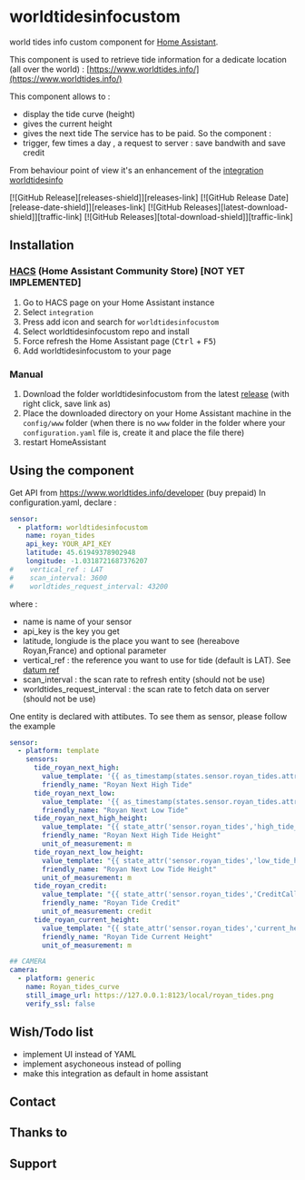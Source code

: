 # worldtidesinfocustom
world tides info custom component for [Home Assistant](https://home-assistant.io/).

This component is used to retrieve tide information for a dedicate location (all over the world) : [https://www.worldtides.info/](https://www.worldtides.info/)

This component allows to :
- display the tide curve (height)
- gives the current height
- gives the next tide
The service has to be paid. So the component :
- trigger, few times a day , a request to server : save bandwith and save credit

From behaviour point of view it's an enhancement of the 
[integration worldtidesinfo](https://www.home-assistant.io/integrations/worldtidesinfo/) 

[![GitHub Release][releases-shield]][releases-link] [![GitHub Release Date][release-date-shield]][releases-link] [![GitHub Releases][latest-download-shield]][traffic-link] [![GitHub Releases][total-download-shield]][traffic-link]


## Installation
### [HACS](https://hacs.xyz/) (Home Assistant Community Store)  [NOT YET IMPLEMENTED]
1. Go to HACS page on your Home Assistant instance 
1. Select `integration` 
1. Press add icon and search for `worldtidesinfocustom` 
1. Select worldtidesinfocustom repo and install 
1. Force refresh the Home Assistant page (<kbd>Ctrl</kbd> + <kbd>F5</kbd>) 
1. Add worldtidesinfocustom to your page
### Manual
1. Download the folder worldtidesinfocustom from the latest [release](https://github.com/jugla/worldtidesinfocustom/releases) (with right click, save 
link as) 
1. Place the downloaded directory on your Home Assistant machine in the `config/www` folder (when there is no `www` folder in the 
folder where your `configuration.yaml` file is, create it and place the file there) 
1. restart HomeAssistant
## Using the component
Get API from https://www.worldtides.info/developer (buy prepaid)
In configuration.yaml, declare :
```yaml
sensor:
  - platform: worldtidesinfocustom
    name: royan_tides
    api_key: YOUR_API_KEY
    latitude: 45.61949378902948
    longitude: -1.0318721687376207
#    vertical_ref : LAT
#    scan_interval: 3600
#    worldtides_request_interval: 43200

``` 
where :
- name is name of your sensor
- api_key is the key you get
- latitude, longiude is the place you want to see (hereabove Royan,France)
and  optional parameter
- vertical_ref : the reference you want to use for tide (default is LAT). See [datum ref](https://www.worldtides.info/datums)
- scan_interval : the scan rate to refresh entity (should not be use)
- worldtides_request_interval : the scan rate to fetch data on server (should not be use)

One entity is declared with attibutes. To see them as sensor, please follow the example
```yaml
sensor:
  - platform: template
    sensors:
      tide_royan_next_high:
        value_template: '{{ as_timestamp(states.sensor.royan_tides.attributes.high_tide_time_utc) | timestamp_custom("%a %d/%m/%Y %H:%M") }}'
        friendly_name: "Royan Next High Tide"
      tide_royan_next_low:
        value_template: '{{ as_timestamp(states.sensor.royan_tides.attributes.low_tide_time_utc) | timestamp_custom("%a %d/%m/%Y %H:%M") }}'
        friendly_name: "Royan Next Low Tide"
      tide_royan_next_high_height:
        value_template: "{{ state_attr('sensor.royan_tides','high_tide_height')  }}"
        friendly_name: "Royan Next High Tide Height"
        unit_of_measurement: m
      tide_royan_next_low_height:
        value_template: "{{ state_attr('sensor.royan_tides','low_tide_height')  }}"
        friendly_name: "Royan Next Low Tide Height"
        unit_of_measurement: m
      tide_royan_credit:
        value_template: "{{ state_attr('sensor.royan_tides','CreditCallUsed')  }}"
        friendly_name: "Royan Tide Credit"
        unit_of_measurement: credit
      tide_royan_current_height:
        value_template: "{{ state_attr('sensor.royan_tides','current_height')  }}"
        friendly_name: "Royan Tide Current Height"
        unit_of_measurement: m

## CAMERA
camera:
  - platform: generic
    name: Royan_tides_curve
    still_image_url: https://127.0.0.1:8123/local/royan_tides.png
    verify_ssl: false

```



## Wish/Todo list
- implement UI instead of YAML
- implement asychoneous instead of polling
- make this integration as default in home assistant

## Contact

## Thanks to

## Support
